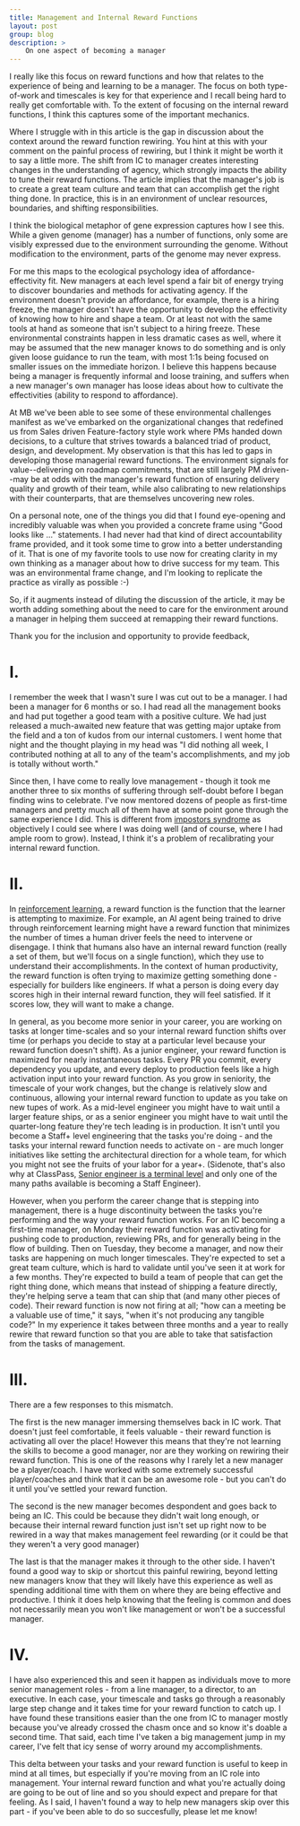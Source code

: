 ```yaml
---
title: Management and Internal Reward Functions
layout: post
group: blog
description: >
    On one aspect of becoming a manager
---
```


I really like this focus on reward functions and how that relates to the experience of being and learning to be a manager. The focus on both type-of-work and timescales is key for that experience and I recall being hard to really get comfortable with. To the extent of focusing on the internal reward functions, I think this captures some of the important mechanics.

Where I struggle with in this article is the gap in discussion about the context around the reward function rewiring. You hint at this with your comment on the painful process of rewiring, but I think it might be worth it to say a little more. The shift from IC to manager creates interesting changes in the understanding of agency, which strongly impacts the ability to tune their reward functions. The article implies that the manager's job is to create a great team culture and team that can accomplish get the right thing done. In practice, this is in an environment of unclear resources, boundaries, and shifting responsibilities.

I think the biological metaphor of gene expression captures how I see this. While a given genome (manager) has a number of functions, only some are visibly expressed due to the environment surrounding the genome. Without modification to the environment, parts of the genome may never express.

For me this maps to the ecological psychology idea of affordance-effectivity fit. New managers at each level spend a fair bit of energy trying to discover boundaries and methods for activating agency. If the environment doesn't provide an affordance, for example, there is a hiring freeze, the manager doesn't have the opportunity to develop the effectivity of knowing how to hire and shape a team. Or at least not with the same tools at hand as someone that isn't subject to a hiring freeze. These environmental constraints happen in less dramatic cases as well, where it may be assumed that the new manager knows to do something and is only given loose guidance to run the team, with most 1:1s being focused on smaller issues on the immediate horizon. I believe this happens because being a manager is frequently informal and loose training, and suffers when a new manager's own manager has loose ideas about how to cultivate the effectivities (ability to respond to affordance).

At MB we've been able to see some of these environmental challenges manifest as we've embarked on the organizational changes that redefined us from Sales driven Feature-factory style work where PMs handed down decisions, to a culture that strives towards a balanced triad of product, design, and development. My observation is that this has led to gaps in developing those managerial reward functions. The environment signals for value--delivering on roadmap commitments, that are still largely PM driven--may be at odds with the manager's reward function of ensuring delivery quality and growth of their team, while also calibrating to new relationships with their counterparts, that are themselves uncovering new roles.

On a personal note, one of the things you did that I found eye-opening and incredibly valuable was when you provided a concrete frame using "Good looks like ..." statements. I had never had that kind of direct accountability frame provided, and it took some time to grow into a better understanding of it. That is one of my favorite tools to use now for creating clarity in my own thinking as a manager about how to drive success for my team. This was an environmental frame change, and I'm looking to replicate the practice as virally as possible :-)

So, if it augments instead of diluting the discussion of the article, it may be worth adding something about the need to care for the environment around a manager in helping them succeed at remapping their reward functions.

Thank you for the inclusion and opportunity to provide feedback,

# I.

I remember the week that I wasn't sure I was cut out to be a manager. I had been a manager for 6 months or so. I had read all the management books and had put together a good team with a positive culture. We had just released a much-awaited new feature that was getting major uptake from the field and a ton of kudos from our internal customers. I went home that night and the thought playing in my head was "I did nothing all week, I contributed nothing at all to any of the team's accomplishments, and my job is totally without worth."

Since then, I have come to really love management - though it took me another three to six months of suffering through self-doubt before I began finding wins to celebrate. I've now mentored dozens of people as first-time managers and pretty much all of them have at some point gone through the same experience I did. This is different from [impostors syndrome](https://en.wikipedia.org/wiki/Impostor_syndrome) as objectively I could see where I was doing well (and of course, where I had ample room to grow). Instead, I think it's a problem of recalibrating your internal reward function.

# II.

In [reinforcement learning](https://en.wikipedia.org/wiki/Reinforcement_learning), a reward function is the function that the learner is attempting to maximize. For example, an AI agent being trained to drive through reinforcement learning might have a reward function that minimizes the number of times a human driver feels the need to intervene or disengage. I think that humans also have an internal reward function (really a set of them, but we'll focus on a single function), which they use to understand their accomplishments. In the context of human productivity, the reward function is often trying to maximize getting something done - especially for builders like engineers. If what a person is doing every day scores high in their internal reward function, they will feel satisfied. If it scores low, they will want to make a change.

In general, as you become more senior in your career, you are working on tasks at longer time-scales and so your internal reward function shifts over time (or perhaps you decide to stay at a particular level because your reward function doesn't shift). As a junior engineer, your reward function is maximized for nearly instantaneous tasks. Every PR you commit, every dependency you update, and every deploy to production feels like a high activation input into your reward function. As you grow in seniority, the timescale of your work changes, but the change is relatively slow and continuous, allowing your internal reward function to update as you take on new tupes of work. As a mid-level engineer you might have to wait until a larger feature ships, or as a senior engineer you might have to wait until the quarter-long feature they're tech leading is in production. It isn't until you become a Staff+ level engineering that the tasks you're doing - and the tasks your internal reward function needs to activate on - are much longer initiatives like setting the architectural direction for a whole team, for which you might not see the fruits of your labor for a year+. (Sidenote, that's also why at ClassPass, [Senior engineer is a terminal level](https://medium.com/classpass-engineering/career-paths-for-senior-engineers-at-classpass-15e7bd88f613) and only one of the many paths available is becoming a Staff Engineer).

However, when you perform the career change that is stepping into management, there is a huge discontinuity between the tasks you're performing and the way your reward function works. For an IC becoming a first-time manager, on Monday their reward function was activating for pushing code to production, reviewing PRs, and for generally being in the flow of building. Then on Tuesday, they become a manager, and now their tasks are happening on much longer timescales. They're expected to set a great team culture, which is hard to validate until you've seen it at work for a few months. They're expected to build a team of people that can get the right thing done, which means that instead of shipping a feature directly, they're helping serve a team that can ship that (and many other pieces of code). Their reward function is now not firing at all; "how can a meeting be a valuable use of time," it says, "when it's not producing any tangible code?" In my experience it takes between three months and a year to really rewire that reward function so that you are able to take that satisfaction from the tasks of management.

# III.

There are a few responses to this mismatch. 

The first is the new manager immersing themselves back in IC work. That doesn't just feel comfortable, it feels valuable - their reward function is activating all over the place! However this means that they're not learning the skills to become a good manager, nor are they working on rewiring their reward function. This is one of the reasons why I rarely let a new manager be a player/coach. I have worked with some extremely successful player/coaches and think that it can be an awesome role - but you can't do it until you've settled your reward function.

The second is the new manager becomes despondent and goes back to being an IC. This could be because they didn't wait long enough, or because their internal reward function just isn't set up right now to be rewired in a way that makes management feel rewarding (or it could be that they weren't a very good manager)

The last is that the manager makes it through to the other side. I haven't found a good way to skip or shortcut this painful rewiring, beyond letting new managers know that they will likely have this experience as well as spending additional time with them on where they are being effective and productive. I think it does help knowing that the feeling is common and does not necessarily mean you won't like management or won't be a successful manager.


# IV.

I have also experienced this and seen it happen as individuals move to more senior management roles - from a line manager, to a director, to an executive. In each case, your timescale and tasks go through a reasonably large step change and it takes time for your reward function to catch up. I have found these transitions easier than the one from IC to manager mostly because you've already crossed the chasm once and so know it's doable a second time. That said, each time I've taken a big management jump in my career, I've felt that icy sense of worry around my accomplishments.

This delta between your tasks and your reward function is useful to keep in mind at all times, but especially if you're moving from an IC role into management. Your internal reward function and what you're actually doing are going to be out of line and so you should expect and prepare for that feeling. As I said, I haven't found a way to help new managers skip over this part - if you've been able to do so succesfully, please let me know!
